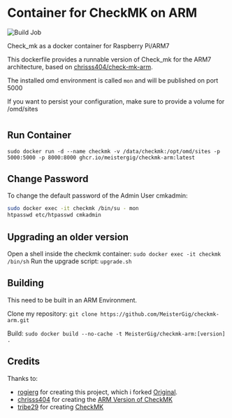 # Container for CheckMK on ARM
![Build Job](https://github.com/MeisterGig/checkmk-arm/actions/workflows/publish.yml/badge.svg)

Check_mk as a docker container for Raspberry Pi/ARM7

This dockerfile provides a runnable version of Check_mk for the ARM7 architecture, based on [chrisss404/check-mk-arm]().

The installed omd environment is called `mon` and will be published on port 5000

If you want to persist your configuration, make sure to provide a volume for /omd/sites

#

## Run Container
`sudo docker run -d --name checkmk -v /data/checkmk:/opt/omd/sites -p 5000:5000 -p 8000:8000 ghcr.io/meistergig/checkmk-arm:latest`

## Change Password
To change the default password of the Admin User cmkadmin:

``` bash 
sudo docker exec -it checkmk /bin/su - mon
htpasswd etc/htpasswd cmkadmin
```

## Upgrading an older version
Open a shell inside the checkmk container:
`sudo docker exec -it checkmk /bin/sh`
Run the upgrade script:
`upgrade.sh`

## Building
This need to be built in an ARM Environment.

Clone my repository:
`git clone https://github.com/MeisterGig/checkmk-arm.git`

Build:
`sudo docker build --no-cache -t MeisterGig/checkmk-arm:[version] .`

## Credits

Thanks to:
- [rogierg](https://github.com/rogierg) for creating this project, which i forked [Original](https://github.com/rogierg/rpi-checkmk).
- [chrisss404](https://github.com/chrisss404) for creating the [ARM Version of CheckMK](https://github.com/chrisss404/check-mk-arm)
- [tribe29](https://github.com/tribe29) for creating [CheckMK](https://github.com/tribe29/checkmk) 


